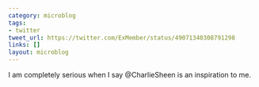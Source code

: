 ```yaml
---
category: microblog
tags:
- twitter
tweet_url: https://twitter.com/ExMember/status/49071340308791298
links: []
layout: microblog
---
```

I am completely serious when I say @CharlieSheen is an inspiration to me.
